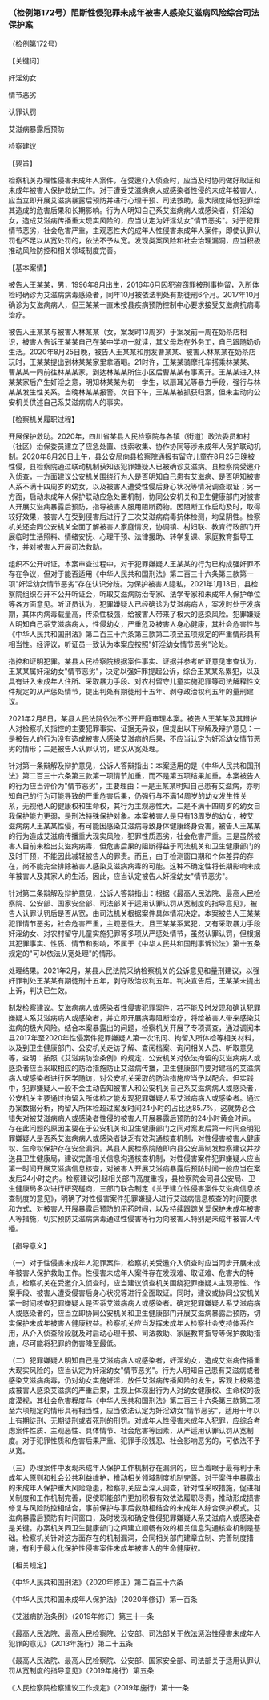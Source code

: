 ### （检例第172号）阻断性侵犯罪未成年被害人感染艾滋病风险综合司法保护案
（检例第172号）

【关键词】

奸淫幼女

情节恶劣

认罪认罚

艾滋病暴露后预防

检察建议

【要旨】

检察机关办理性侵害未成年人案件，在受邀介入侦查时，应当及时协同做好取证和未成年被害人保护救助工作。对于遭受艾滋病病人或感染者性侵的未成年被害人，应当立即开展艾滋病暴露后预防并进行心理干预、司法救助，最大限度降低犯罪给其造成的危害后果和长期影响。行为人明知自己系艾滋病病人或感染者，奸淫幼女，造成艾滋病传播重大现实风险的，应当认定为奸淫幼女"情节恶劣"。对于犯罪情节恶劣，社会危害严重，主观恶性大的成年人性侵害未成年人案件，即使认罪认罚也不足以从宽处罚的，依法不予从宽。发现类案风险和社会治理漏洞，应当积极推动风险防控和相关领域制度完善。

【基本案情】

被告人王某某，男，1996年8月出生，2016年6月因犯盗窃罪被刑事拘留，入所体检时确诊为艾滋病病毒感染者，同年10月被依法判处有期徒刑6个月。2017年10月确诊为艾滋病病人，但王某某一直未按县疾病预防控制中心要求接受艾滋病抗病毒治疗。

被告人王某某与被害人林某某（女，案发时13周岁）于案发前一周在奶茶店相识，被害人告诉王某某自己在某中学初一就读，其父母均在外务工，自己跟随奶奶生活。2020年8月25日晚，被告人王某某和朋友曹某某、被害人林某某在奶茶店玩时，王某某提出到林某某家里拿酒喝。21时许，王某某骑摩托车搭乘林某某、曹某某一同前往林某某家，到达林某某所住小区后曹某某有事离开。王某某进入林某某家后产生奸淫之意，明知林某某为初一学生，以扇耳光等暴力手段，强行与林某某发生性关系。当晚林某某报警。次日下午，王某某被抓获归案，但未主动向公安机关供述自己系艾滋病病人的事实。

【检察机关履职过程】

开展保护救助。2020年，四川省某县人民检察院与各镇（街道）政法委员和村（社区）治保委员建立了应急处置、线索收集、协作协同等涉未成年人保护联动机制。2020年8月26日上午，县公安局向县检察院通报有留守儿童在8月25日晚被性侵，县检察院通过联动机制获知该犯罪嫌疑人已被确诊艾滋病。县检察院受邀介入侦查，一方面建议公安机关围绕行为人是否明知自己患有艾滋病、是否明知被害人系不满十四周岁的幼女，以及被害人遭受性侵后身心状况等情况调查取证；另一方面，启动未成年人保护联动应急处置机制，协同公安机关和卫生健康部门对被害人开展艾滋病暴露后预防，指导被害人服用阻断药物。因阻断工作启动及时，取得较好效果，被害人在受到侵害后进行了三次艾滋病病毒抗体检测，均呈阴性。检察机关还会同公安机关全面了解被害人家庭情况，协调镇、村妇联、教育行政部门开展临时生活照料、情绪安抚、心理干预、法律援助、转学复课、家庭教育指导工作，并对被害人开展司法救助。

组织不公开听证。本案审查过程中，对于犯罪嫌疑人王某某的行为已构成强奸罪不存在争议，但对于能否适用《中华人民共和国刑法》第二百三十六条第三款第一项"奸淫幼女情节恶劣"存在认识分歧。为保护被害人隐私，2021年1月13日，县检察院组织召开不公开听证会，听取艾滋病防治专家、法学专家和未成年人保护单位等各方面意见。听证员认为，犯罪嫌疑人已经确诊为艾滋病病人，案发时处于发病期，其体内病毒载量高，传染性极强，给被害人带来了极大的感染风险。犯罪嫌疑人明知自己系艾滋病病人，性侵幼女，严重危及被害人身心健康，其社会危害性与《中华人民共和国刑法》第二百三十六条第三款第二项至五项规定的严重情形具有相当性。经评议，听证员一致认为本案应按照"奸淫幼女情节恶劣"论处。

指控和证明犯罪。某县人民检察院根据案件事实、证据并参考听证意见审查认为，王某某属奸淫幼女"情节恶劣"，决定以强奸罪提起公诉，综合王某某系累犯，以及具有进入未成年人住所、采取暴力手段、对农村留守儿童实施犯罪等司法解释性文件规定的从严惩处情节，提出判处有期徒刑十五年、剥夺政治权利五年的量刑建议。

2021年2月8日，某县人民法院依法不公开开庭审理本案。被告人王某某及其辩护人对检察机关指控的主要犯罪事实、证据无异议，但提出以下辩解及辩护意见：一是被告人的行为没有造成被害人感染艾滋病的后果，不应当认定为奸淫幼女情节恶劣的情形；二是被告人认罪认罚，建议从宽处理。

针对第一条辩解及辩护意见，公诉人答辩指出：本案适用的是《中华人民共和国刑法》第二百三十六条第三款第一项情节加重，而不是第五项结果加重。本案被告人的行为应当评价为"情节恶劣"，主要理由：一是王某某明知自己患有艾滋病，亦明知自己的行为可能导致的严重危害后果，仍强行与不满14周岁的幼女发生性关系，无视他人的健康权和生命权，其行为主观恶性大。二是不满十四周岁的幼女自我保护能力更弱，是刑法特殊保护对象。本案被害人是只有13周岁的幼女，被艾滋病病人王某某性侵，有可能因感染艾滋病导致身体健康终身受害，被告人王某某的行为造成艾滋病传播重大现实风险，犯罪性质恶劣，社会危害严重。三是虽然被害人目前未检出艾滋病病毒，但危害后果的阻断得益于司法机关和卫生健康部门的及时干预，不能因此减轻被告人的罪责。而且，由于检测窗口期和个体差异的存在，尚不能完全排除被害人感染艾滋病病毒的可能。这种不确定性将长期影响未成年被害人及其家人的生活。因此，应当认定被告人奸淫幼女"情节恶劣"。

针对第二条辩解及辩护意见，公诉人答辩指出：根据《最高人民法院、最高人民检察院、公安部、国家安全部、司法部关于适用认罪认罚从宽制度的指导意见》，被告人认罪认罚后是否从宽，由司法机关根据案件具体情况决定。本案被告人王某某犯罪情节恶劣，社会危害严重，主观恶性大。且王某某系累犯，又有采取暴力手段奸淫幼女、对农村留守儿童实施犯罪等多项从严惩处情节，虽然认罪认罚，但根据其犯罪事实、性质、情节和影响，不属于《中华人民共和国刑事诉讼法》第十五条规定的"可以依法从宽处理"的情形。

处理结果。2021年2月，某县人民法院采纳检察机关的公诉意见和量刑建议，以强奸罪判处王某某有期徒刑十五年，剥夺政治权利五年。判决宣告后，王某某未提出上诉，判决已生效。

制发检察建议。艾滋病病人或感染者性侵害犯罪案件，若不能及时发现和确认犯罪嫌疑人系艾滋病病人或感染者，并立即开展病毒阻断治疗，将给被害人带来感染艾滋病的极大风险。结合本案暴露出的问题，检察机关开展了专项调查，通过调阅本县2017年至2020年性侵案件犯罪嫌疑人第一次讯问、拘留入所体检等相关材料，以及到卫生健康部门、公安机关走访了解、查阅档案、询问相关人员、听取意见等，查明：按照《艾滋病防治条例》的规定，公安机关对依法拘留的艾滋病病人或感染者应当采取相应的防治措施防止艾滋病传播，卫生健康部门要对建档的艾滋病病人或感染者进行医学随访，对公安机关采取的防治措施应当予以配合。但实践中，犯罪嫌疑人一般不会主动告知被害人和公安机关自己系艾滋病病人或感染者，公安机关主要通过拘留入所体检才能发现犯罪嫌疑人系艾滋病病人或感染者。通过办案数据分析，拘留入所体检超过案发时间24小时的占比达85.7%，这就势必会错失对被艾滋病病人或感染者性侵的被害人开展暴露后预防的24小时黄金时间。存在此问题的原因主要在于公安机关和卫生健康部门之间对案发后第一时间查明犯罪嫌疑人是否系艾滋病病人或感染者缺乏有效沟通核查机制，对性侵害被害人健康权、生命权保护存在安全漏洞。某县人民检察院随即向县公安局制发检察建议并抄送县卫生健康局，建议完善相关信息沟通核查机制，对性侵害案件犯罪嫌疑人应当第一时间开展艾滋病信息核查，对被害人开展艾滋病暴露后预防时间一般应当在案发后24小时之内。检察建议引起相关部门高度重视，县检察院会同县公安局、卫生健康局多次进行研究磋商，三部门联合制定《关于建立性侵害案件艾滋病信息核查制度的意见》，明确了对性侵害案件犯罪嫌疑人进行艾滋病信息核查的时间要求和方式、对被害人开展暴露后预防的用药时间，以及持续跟踪关爱保护未成年被害人等措施，切实预防艾滋病病毒通过性侵害等行为向被害人特别是未成年被害人传播。

【指导意义】

（一）对于性侵害未成年人犯罪案件，检察机关受邀介入侦查时应当同步开展未成年被害人保护救助工作。性侵害未成年人案件存在发现难、取证难、危害大的特点，检察机关在受邀介入侦查时，应当建议侦查机关围绕犯罪嫌疑人主观恶性、作案手段、被害人遭受侵害后身心状况等进行全面取证。同时，建议或协同公安机关第一时间核查犯罪嫌疑人是否系艾滋病病人或感染者。确定犯罪嫌疑人系艾滋病病人或感染者的，应当立即协同公安机关和卫生健康部门开展艾滋病暴露后预防，切实保护未成年被害人健康权益。检察机关应当发挥未成年人检察社会支持体系作用，从介入侦查阶段就及时启动心理干预、司法救助、家庭教育指导等保护救助措施，尽可能将犯罪的伤害降至最低。

（二）犯罪嫌疑人明知自己是艾滋病病人或感染者，奸淫幼女，造成艾滋病传播重大现实风险的，应当认定为奸淫幼女"情节恶劣"。行为人明知自己患有艾滋病或者感染艾滋病病毒，仍对幼女实施奸淫，放任艾滋病传播风险的发生，客观上极易造成被害人感染艾滋病的严重后果，主观上体现出行为人对幼女健康权、生命权的极度漠视，其社会危害程度与《中华人民共和国刑法》第二百三十六条第三款第二项至六项规定的情形具有相当性，应当依法认定为奸淫幼女"情节恶劣"，适用十年以上有期徒刑、无期徒刑或者死刑的刑罚。对成年人性侵害未成年人犯罪，应综合考虑案件性质、主观恶性、具体情节、社会危害等因素，从严适用认罪认罚从宽制度。对于犯罪性质和危害后果严重、犯罪手段残忍、社会影响恶劣的，可依法不予从宽。

（三）办理案件中发现未成年人保护工作机制存在漏洞的，应当着眼于最有利于未成年人原则和社会公共利益维护，推动相关领域制度机制完善。对于案件中暴露出的未成年人保护重大风险隐患，检察机关应当深入调查，针对性采取措施，促进相关制度和工作机制完善，促使职能部门更加积极有效依法履职尽责，推动形成损害修复与风险防控相结合，事前保护与事后救助相结合的未成年人综合保护模式。艾滋病暴露后预防有时间窗口，及时发现和确定性侵犯罪嫌疑人系艾滋病人或感染者是关键。办案机关同卫生健康部门之间建立顺畅有效的相关信息沟通核查机制是基础。检察机关针对这方面存在的机制漏洞，会同相关部门建章立制、完善制度措施，有利于最大化保护性侵害案件未成年被害人的生命健康权。

【相关规定】

《中华人民共和国刑法》（2020年修正）第二百三十六条

《中华人民共和国未成年人保护法》（2020年修订）第一百条

《艾滋病防治条例》（2019年修订）第三十一条

《最高人民法院、最高人民检察院、公安部、司法部关于依法惩治性侵害未成年人犯罪的意见》（2013年施行）第二十五条

《最高人民法院、最高人民检察院、公安部、国家安全部、司法部关于适用认罪认罚从宽制度的指导意见》（2019年施行）第五条

《人民检察院检察建议工作规定》（2019年施行）第十一条
